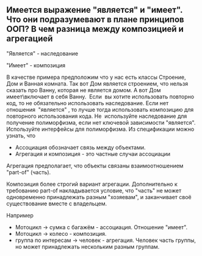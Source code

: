 ## Имеется выражение "является" и "имеет". Что они подразумевают в плане принципов ООП? В чем разница между композицией и агрегацией

"Является" - наследование

"Имеет" - композиция

В качестве примера предположим что у нас есть классы Строение, Дом и Ванная комната. Так вот Дом является строением, что нельзя сказать про Ванну, которая не является домом. А вот Дом имеет\включает в себя Ванну.&nbsp;
Если &nbsp;вы хотите использовать повторно код, то не обязательно использовать наследование. Если нет отношения&nbsp; "является" 
, то лучше тогда использовать композицию для повторного использования кода.
Не &nbsp;используйте наследование для получение полиморфизма, если нет ключевой зависимости&nbsp;"является". Используйте интерфейсы для полиморфизма.
Из  спецификации можно узнать, что 

- Ассоциация обозначает связь между объектами.
- Агрегация и композиция - это частные случаи ассоциации

Агрегация предполагает, что объекты связаны  взаимоотношением "part-of" (часть). 

Композиция  более строгий вариант агрегации. Дополнительно к требованию part-of накладывается условие, что "часть" не может одновременно принадлежать разным "хозяевам", и заканчивает своё существование вместе с владельцем.

Например
- Мотоцикл -> сумка с багажём - ассоциация. Отношение "имеет".
- Мотоцикл -> колесо - композиция.
- группа по интересам -> человек - агрегация. Человек часть группы, но может принадлежать нескольким разным группам.